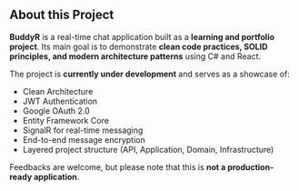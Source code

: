 ## About this Project

**BuddyR** is a real-time chat application built as a **learning and portfolio project**. 
Its main goal is to demonstrate **clean code practices, SOLID principles, and modern architecture patterns** using C# and React.

The project is **currently under development** and serves as a showcase of:
- Clean Architecture
- JWT Authentication
- Google OAuth 2.0
- Entity Framework Core
- SignalR for real-time messaging
- End-to-end message encryption
- Layered project structure (API, Application, Domain, Infrastructure)

Feedbacks are welcome, but please note that this is **not a production-ready application**.
